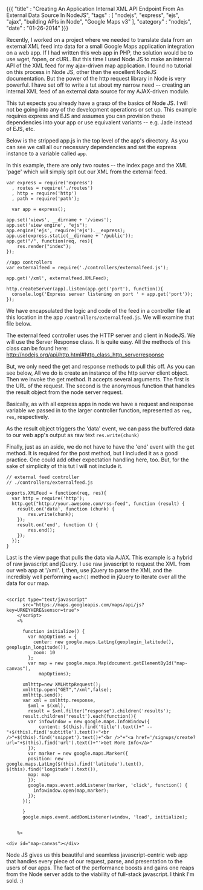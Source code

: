 {{{
    "title"    : "Creating An Application Internal XML API Endpoint From An External Data Source In NodeJS",
    "tags"     : [ "nodejs", "express", "ejs", "ajax", "building APIs in Node", "Google Maps v3" ],
    "category" : "nodejs",
    "date"     : "01-26-2014"
}}}

Recently, I worked on a project where we needed to translate data from an external XML feed into data for a small Google Maps application integration on a web app. If I had written this web app in PHP, the solution would be to use wget, fopen, or cURL. But this time I used Node JS to make an internal API of the XML feed for my ajax-driven map application. I found no tutorial on this process in Node JS, other than the excellent NodeJS documentation. But the power of the http request library in Node is very powerful. I have set off to write a tut about my narrow need -- creating an internal XML feed of an external data source for my AJAX-driven module.

This tut expects you already have a grasp of the basics of Node JS. I will not be going into any of the development operations or set up. This example requires express and EJS and assumes you can provision these dependencies into your app or use equivalent variants -- e.g. Jade instead of EJS, etc.

Below is the stripped app.js in the top level of the app's directory. As you can see we call all our necessary dependencies and set the express instance to a variable called `app`.

In this example, there are only two routes -- the index page and the XML 'page' which will simply spit out our XML from the external feed. 


```
var express = require('express')
  , routes = require('./routes')
  , http = require('http')
  , path = require('path');

  var app = express();
 
app.set('views', __dirname + '/views');
app.set('view engine', "ejs");
app.engine('ejs', require('ejs').__express);
app.use(express.static(__dirname + '/public'));
app.get("/", function(req, res){
    res.render("index");
});

//app controllers
var externalfeed = require('./controllers/externalfeed.js');

app.get('/xml', externalfeed.XMLFeed);
 
http.createServer(app).listen(app.get('port'), function(){
  console.log('Express server listening on port ' + app.get('port'));
}); 
```
We have encapsulated the logic and code of the feed in a controller file at this location in the app `/controllers/externalfeed.js`. We will examine that file below.

The external feed controller uses the HTTP server and client in NodeJS. We will use the Server Response class. It is quite easy. All the methods of this class can be found here: http://nodejs.org/api/http.html#http_class_http_serverresponse

But, we only need the get and response methods to pull this off. As you can see below, All we do is create an instance of the http server client object. Then we invoke the get method. It accepts several arguments. The first is the URL of the request. The second is the anonymous function that handles the result object from the node server request. 

Basically, as with all express apps in node we have a request and response variable we passed in to the larger controller function, represented as `req, res`, respectively.

As the result object triggers the 'data' event, we can pass the buffered data to our web app's output as raw text `res.write(chunk)`

Finally, just as an aside, we do not have to have the 'end' event with the get method. It is required for the post method, but I included it as a good practice. One could add other expectation handling here, too. But, for the sake of simplicity of this tut I will not include it.

```
// external feed controller
// ./controllers/externalfeed.js

exports.XMLFeed = function(req, res){
  var http = require('http');
  http.get("http://your.awesome.com/rss-feed", function (result) {
    result.on('data', function (chunk) {
        res.write(chunk);
    });
    result.on('end', function () {
        res.end();
    });
  });
}

```

Last is the view page that pulls the data via AJAX. This example is a hybrid of raw javascript and jQuery. I use raw javascript to request the XML from our web app at '/xml'. I, then, use jQuery to parse the XML and the incredibly well performing `each()` method in jQuery to iterate over all the data for our map.

```

<script type="text/javascript"
      src="https://maps.googleapis.com/maps/api/js?key=URKEYHERE&sensor=true">
    </script>
    <%

      function initialize() {
        var mapOptions = {
          center: new google.maps.LatLng(geoplugin_latitude(), geoplugin_longitude()),
          zoom: 10
        };
        var map = new google.maps.Map(document.getElementById("map-canvas"),
            mapOptions);

      xmlhttp=new XMLHttpRequest();
      xmlhttp.open("GET","/xml",false);
      xmlhttp.send();
      var xml = xmlhttp.response,
        $xml = $(xml),
        result = $xml.filter("response").children('results');
      result.children('result').each(function(){
        var infowindow = new google.maps.InfoWindow({
            content: $(this).find('title').text()+" -- "+$(this).find('subtitle').text()+"<br />"+$(this).find('snippet').text()+"<br />"+"<a href='/signups/create?url="+$(this).find('url').text()+"'>Get More Info</a>"
        });
        var marker = new google.maps.Marker({
        position: new google.maps.LatLng($(this).find('latitude').text(), $(this).find('longitude').text()),
        map: map
        });
        google.maps.event.addListener(marker, 'click', function() {
          infowindow.open(map,marker);
        });
      });

      }
      google.maps.event.addDomListener(window, 'load', initialize);
      

    %>

<div id="map-canvas"></div>

``` 

Node JS gives us this beautiful and seamless javascript-centric web app that handles every piece of our request, parse, and presentation to the users of our apps. The fact of the performance boosts and gains one reaps from the Node server adds to the viability of full-stack javascript. I think I'm sold. :)

